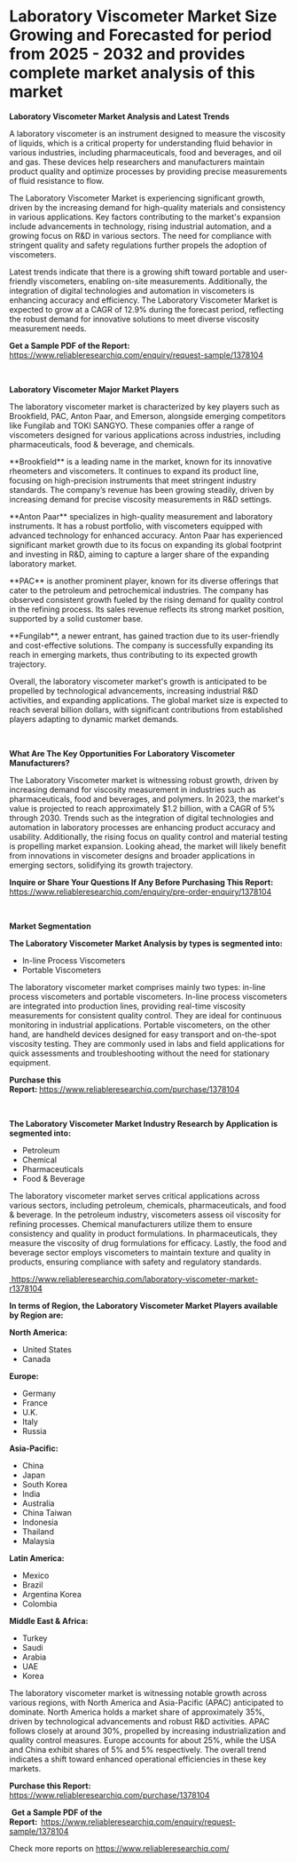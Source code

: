 <p><h1>Laboratory Viscometer Market Size Growing and Forecasted for period from 2025 - 2032 and provides complete market analysis of this market</h1></p><p><strong>Laboratory Viscometer Market Analysis and Latest Trends</strong></p>
<p><p>A laboratory viscometer is an instrument designed to measure the viscosity of liquids, which is a critical property for understanding fluid behavior in various industries, including pharmaceuticals, food and beverages, and oil and gas. These devices help researchers and manufacturers maintain product quality and optimize processes by providing precise measurements of fluid resistance to flow.</p><p>The Laboratory Viscometer Market is experiencing significant growth, driven by the increasing demand for high-quality materials and consistency in various applications. Key factors contributing to the market's expansion include advancements in technology, rising industrial automation, and a growing focus on R&D in various sectors. The need for compliance with stringent quality and safety regulations further propels the adoption of viscometers.</p><p>Latest trends indicate that there is a growing shift toward portable and user-friendly viscometers, enabling on-site measurements. Additionally, the integration of digital technologies and automation in viscometers is enhancing accuracy and efficiency. The Laboratory Viscometer Market is expected to grow at a CAGR of 12.9% during the forecast period, reflecting the robust demand for innovative solutions to meet diverse viscosity measurement needs.</p></p>
<p><strong>Get a Sample PDF of the Report:&nbsp;</strong> <a href="https://www.reliableresearchiq.com/enquiry/request-sample/1378104?utm_campaign=2299&utm_medium=2&utm_source=Github&utm_content=ia&utm_term=11042025&utm_id=laboratory-viscometer">https://www.reliableresearchiq.com/enquiry/request-sample/1378104</a></p>
<p>&nbsp;</p>
<p><strong>Laboratory Viscometer Major Market Players</strong></p>
<p><p>The laboratory viscometer market is characterized by key players such as Brookfield, PAC, Anton Paar, and Emerson, alongside emerging competitors like Fungilab and TOKI SANGYO. These companies offer a range of viscometers designed for various applications across industries, including pharmaceuticals, food & beverage, and chemicals.</p><p>**Brookfield** is a leading name in the market, known for its innovative rheometers and viscometers. It continues to expand its product line, focusing on high-precision instruments that meet stringent industry standards. The company’s revenue has been growing steadily, driven by increasing demand for precise viscosity measurements in R&D settings.</p><p>**Anton Paar** specializes in high-quality measurement and laboratory instruments. It has a robust portfolio, with viscometers equipped with advanced technology for enhanced accuracy. Anton Paar has experienced significant market growth due to its focus on expanding its global footprint and investing in R&D, aiming to capture a larger share of the expanding laboratory market. </p><p>**PAC** is another prominent player, known for its diverse offerings that cater to the petroleum and petrochemical industries. The company has observed consistent growth fueled by the rising demand for quality control in the refining process. Its sales revenue reflects its strong market position, supported by a solid customer base.</p><p>**Fungilab**, a newer entrant, has gained traction due to its user-friendly and cost-effective solutions. The company is successfully expanding its reach in emerging markets, thus contributing to its expected growth trajectory.</p><p>Overall, the laboratory viscometer market's growth is anticipated to be propelled by technological advancements, increasing industrial R&D activities, and expanding applications. The global market size is expected to reach several billion dollars, with significant contributions from established players adapting to dynamic market demands.</p></p>
<p>&nbsp;</p>
<p><strong>What Are The Key Opportunities For Laboratory Viscometer Manufacturers?</strong></p>
<p><p>The Laboratory Viscometer market is witnessing robust growth, driven by increasing demand for viscosity measurement in industries such as pharmaceuticals, food and beverages, and polymers. In 2023, the market's value is projected to reach approximately $1.2 billion, with a CAGR of 5% through 2030. Trends such as the integration of digital technologies and automation in laboratory processes are enhancing product accuracy and usability. Additionally, the rising focus on quality control and material testing is propelling market expansion. Looking ahead, the market will likely benefit from innovations in viscometer designs and broader applications in emerging sectors, solidifying its growth trajectory.</p></p>
<p><strong>Inquire or Share Your Questions If Any Before Purchasing This Report:</strong> <a href="https://www.reliableresearchiq.com/enquiry/pre-order-enquiry/1378104?utm_campaign=2299&utm_medium=2&utm_source=Github&utm_content=ia&utm_term=11042025&utm_id=laboratory-viscometer">https://www.reliableresearchiq.com/enquiry/pre-order-enquiry/1378104</a></p>
<p>&nbsp;</p>
<p><strong>Market Segmentation</strong></p>
<p><strong>The Laboratory Viscometer Market Analysis by types is segmented into:</strong></p>
<p><ul><li>In-line Process Viscometers</li><li>Portable Viscometers</li></ul></p>
<p><p>The laboratory viscometer market comprises mainly two types: in-line process viscometers and portable viscometers. In-line process viscometers are integrated into production lines, providing real-time viscosity measurements for consistent quality control. They are ideal for continuous monitoring in industrial applications. Portable viscometers, on the other hand, are handheld devices designed for easy transport and on-the-spot viscosity testing. They are commonly used in labs and field applications for quick assessments and troubleshooting without the need for stationary equipment.</p></p>
<p><strong>Purchase this Report:&nbsp;</strong><a href="https://www.reliableresearchiq.com/purchase/1378104?utm_campaign=2299&utm_medium=2&utm_source=Github&utm_content=ia&utm_term=11042025&utm_id=laboratory-viscometer">https://www.reliableresearchiq.com/purchase/1378104</a></p>
<p>&nbsp;</p>
<p><strong>The Laboratory Viscometer Market Industry Research by Application is segmented into:</strong></p>
<p><ul><li>Petroleum</li><li>Chemical</li><li>Pharmaceuticals</li><li>Food & Beverage</li></ul></p>
<p><p>The laboratory viscometer market serves critical applications across various sectors, including petroleum, chemicals, pharmaceuticals, and food & beverage. In the petroleum industry, viscometers assess oil viscosity for refining processes. Chemical manufacturers utilize them to ensure consistency and quality in product formulations. In pharmaceuticals, they measure the viscosity of drug formulations for efficacy. Lastly, the food and beverage sector employs viscometers to maintain texture and quality in products, ensuring compliance with safety and regulatory standards.</p></p>
<p><a href="https://www.reliableresearchiq.com/laboratory-viscometer-market-r1378104?utm_campaign=2299&utm_medium=2&utm_source=Github&utm_content=ia&utm_term=11042025&utm_id=laboratory-viscometer">&nbsp;https://www.reliableresearchiq.com/laboratory-viscometer-market-r1378104</a></p>
<p><strong>In terms of Region, the Laboratory Viscometer Market Players available by Region are:</strong></p>
<p>
    <p> <strong> North America: </strong>
        <ul>
            <li>United States</li>
            <li>Canada</li>
        </ul>
        </p> 
    <p> <strong> Europe: </strong>
        <ul>
            <li>Germany</li>
            <li>France</li>
            <li>U.K.</li>
            <li>Italy</li>
            <li>Russia</li>
        </ul>
        </p> 
    <p> <strong> Asia-Pacific: </strong>
        <ul>
            <li>China</li>
            <li>Japan</li>
            <li>South Korea</li>
            <li>India</li>
            <li>Australia</li>
            <li>China Taiwan</li>
            <li>Indonesia</li>
            <li>Thailand</li>
            <li>Malaysia</li>
        </ul>
        </p> 
    <p> <strong> Latin America: </strong>
        <ul>
            <li>Mexico</li>
            <li>Brazil</li>
            <li>Argentina Korea</li>
            <li>Colombia</li>
        </ul>
        </p> 
    <p> <strong> Middle East & Africa: </strong>
        <ul>
            <li>Turkey</li>
            <li>Saudi</li>
            <li>Arabia</li>
            <li>UAE</li>
            <li>Korea</li>
        </ul>
    </p>
    </p>
<p><p>The laboratory viscometer market is witnessing notable growth across various regions, with North America and Asia-Pacific (APAC) anticipated to dominate. North America holds a market share of approximately 35%, driven by technological advancements and robust R&D activities. APAC follows closely at around 30%, propelled by increasing industrialization and quality control measures. Europe accounts for about 25%, while the USA and China exhibit shares of 5% and 5% respectively. The overall trend indicates a shift toward enhanced operational efficiencies in these key markets.</p></p>
<p><strong>Purchase this Report: </strong><a href="https://www.reliableresearchiq.com/purchase/1378104?utm_campaign=2299&utm_medium=2&utm_source=Github&utm_content=ia&utm_term=11042025&utm_id=laboratory-viscometer">https://www.reliableresearchiq.com/purchase/1378104</a></p>
<p>&nbsp;<strong>Get a Sample PDF of the Report:&nbsp;&nbsp;</strong><a href="https://www.reliableresearchiq.com/enquiry/request-sample/1378104?utm_campaign=2299&utm_medium=2&utm_source=Github&utm_content=ia&utm_term=11042025&utm_id=laboratory-viscometer">https://www.reliableresearchiq.com/enquiry/request-sample/1378104</a></p>
<p><strong></strong></p>
<p>Check more reports on <a href="https://www.reliableresearchiq.com/?utm_campaign=2299&utm_medium=2&utm_source=Github&utm_content=ia&utm_term=11042025&utm_id=laboratory-viscometer">https://www.reliableresearchiq.com/</a></p>